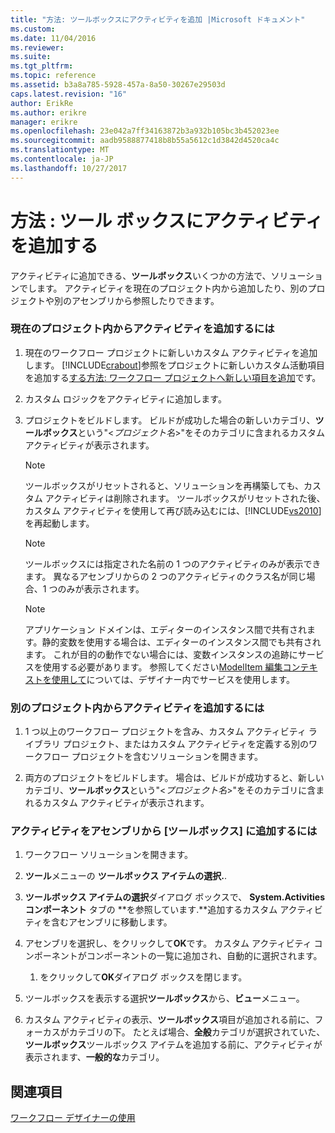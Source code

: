 ```yaml
---
title: "方法: ツールボックスにアクティビティを追加 |Microsoft ドキュメント"
ms.custom: 
ms.date: 11/04/2016
ms.reviewer: 
ms.suite: 
ms.tgt_pltfrm: 
ms.topic: reference
ms.assetid: b3a8a785-5928-457a-8a50-30267e29503d
caps.latest.revision: "16"
author: ErikRe
ms.author: erikre
manager: erikre
ms.openlocfilehash: 23e042a7ff34163872b3a932b105bc3b452023ee
ms.sourcegitcommit: aadb9588877418b8b55a5612c1d3842d4520ca4c
ms.translationtype: MT
ms.contentlocale: ja-JP
ms.lasthandoff: 10/27/2017
---
```

# <a name="how-to-add-activities-to-the-toolbox"></a>方法 : ツール ボックスにアクティビティを追加する
アクティビティに追加できる、**ツールボックス**いくつかの方法で、ソリューションでします。 アクティビティを現在のプロジェクト内から追加したり、別のプロジェクトや別のアセンブリから参照したりできます。  
  
### <a name="to-add-an-activity-from-within-your-current-project"></a>現在のプロジェクト内からアクティビティを追加するには  
  
1.  現在のワークフロー プロジェクトに新しいカスタム アクティビティを追加します。 [!INCLUDE[crabout](../test/includes/crabout_md.md)]参照をプロジェクトに新しいカスタム活動項目を追加する[する方法: ワークフロー プロジェクトへ新しい項目を追加](../workflow-designer/how-to-add-a-new-item-to-a-workflow-project.md)です。  
  
2.  カスタム ロジックをアクティビティに追加します。  
  
3.  プロジェクトをビルドします。 ビルドが成功した場合の新しいカテゴリ、**ツールボックス**という"\<*プロジェクト名*>"をそのカテゴリに含まれるカスタム アクティビティが表示されます。  
  
    > [!NOTE]
    >  ツールボックスがリセットされると、ソリューションを再構築しても、カスタム アクティビティは削除されます。 ツールボックスがリセットされた後、カスタム アクティビティを使用して再び読み込むには、[!INCLUDE[vs2010](../misc/includes/vs2010_md.md)] を再起動します。  
  
    > [!NOTE]
    >  ツールボックスには指定された名前の 1 つのアクティビティのみが表示できます。 異なるアセンブリからの 2 つのアクティビティのクラス名が同じ場合、1 つのみが表示されます。  
  
    > [!NOTE]
    >  アプリケーション ドメインは、エディターのインスタンス間で共有されます。静的変数を使用する場合は、エディターのインスタンス間でも共有されます。 これが目的の動作でない場合には、変数インスタンスの追跡にサービスを使用する必要があります。 参照してください[ModelItem 編集コンテキストを使用して](/dotnet/framework/windows-workflow-foundation/using-the-modelitem-editing-context)については、デザイナー内でサービスを使用します。  
  
### <a name="to-add-an-activity-from-within-a-different-project"></a>別のプロジェクト内からアクティビティを追加するには  
  
1.  1 つ以上のワークフロー プロジェクトを含み、カスタム アクティビティ ライブラリ プロジェクト、またはカスタム アクティビティを定義する別のワークフロー プロジェクトを含むソリューションを開きます。  
  
2.  両方のプロジェクトをビルドします。 場合は、ビルドが成功すると、新しいカテゴリ、**ツールボックス**という"\<*プロジェクト名*>"をそのカテゴリに含まれるカスタム アクティビティが表示されます。  
  
### <a name="to-add-an-activity-to-the-toolbox-from-an-assembly"></a>アクティビティをアセンブリから [ツールボックス] に追加するには  
  
1.  ワークフロー ソリューションを開きます。  
  
2.  **ツール**メニューの **ツールボックス アイテムの選択.**.  
  
3.  **ツールボックス アイテムの選択**ダイアログ ボックスで、 **System.Activities コンポーネント** タブの **を参照しています.**追加するカスタム アクティビティを含むアセンブリに移動します。  
  
4.  アセンブリを選択し、をクリックして**OK**です。 カスタム アクティビティ コンポーネントがコンポーネントの一覧に追加され、自動的に選択されます。  
  
    1.  をクリックして**OK**ダイアログ ボックスを閉じます。  
  
5.  ツールボックスを表示する選択**ツールボックス**から、**ビュー**メニュー。  
  
6.  カスタム アクティビティの表示、**ツールボックス**項目が追加される前に、フォーカスがカテゴリの下。 たとえば場合、**全般**カテゴリが選択されていた、**ツールボックス**ツールボックス アイテムを追加する前に、アクティビティが表示されます、**一般的な**カテゴリ。  
  
## <a name="see-also"></a>関連項目  
 [ワークフロー デザイナーの使用](../workflow-designer/using-the-workflow-designer.md)